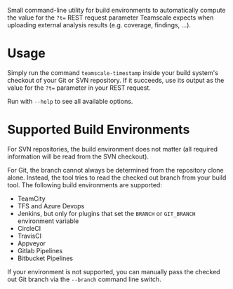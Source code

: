 Small command-line utility for build environments to automatically
compute the value for the `?t=` REST request parameter Teamscale
expects when uploading external analysis results (e.g. coverage,
findings, ...).

# Usage

Simply run the command `teamscale-timestamp` inside your build system's
checkout of your Git or SVN repository. If it succeeds, use its
output as the value for the `?t=` parameter in your REST request.

Run with `--help` to see all available options.

# Supported Build Environments

For SVN repositories, the build environment does not matter (all
required information will be read from the SVN checkout).

For Git, the branch cannot always be determined from the repository
clone alone. Instead, the tool tries to read the checked out branch
from your build tool. The following build environments are supported:

- TeamCity
- TFS and Azure Devops
- Jenkins, but only for plugins that set the `BRANCH` or `GIT_BRANCH`
  environment variable
- CircleCI
- TravisCI
- Appveyor
- Gitlab Pipelines
- Bitbucket Pipelines

If your environment is not supported, you can manually pass the checked
out Git branch via the `--branch` command line switch.
